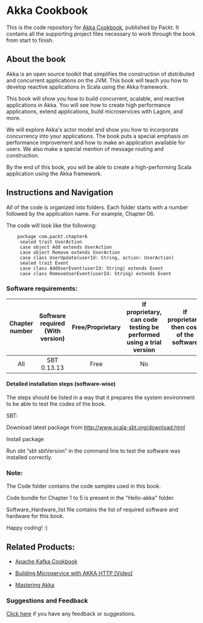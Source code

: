 # Akka Cookbook
This is the code repository for [Akka Cookbook](https://www.packtpub.com/application-development/akka-cookbook?utm_source=github&utm_medium=repository&utm_content=9781785288180), published by Packt. It contains all the supporting project files necessary to work through the book from start to finish.

## About the book
Akka is an open source toolkit that simplifies the construction of distributed and concurrent applications on the JVM. This book will teach you how to develop reactive applications in Scala using the Akka framework.

This book will show you how to build concurrent, scalable, and reactive applications in Akka. You will see how to create high performance applications, extend applications, build microservices with Lagom, and more.

We will explore Akka's actor model and show you how to incorporate concurrency into your applications. The book puts a special emphasis on performance improvement and how to make an application available for users. We also make a special mention of message routing and construction.

By the end of this book, you will be able to create a high-performing Scala application using the Akka framework.

## Instructions and Navigation
All of the code is organized into folders. Each folder starts with a number followed by the application name. For example, Chapter 06.

The code will look like the following:

        package com.packt.chapter6
         sealed trait UserAction
         case object Add extends UserAction
         case object Remove extends UserAction
         case class UserUpdate(userId: String, action: UserAction)
         sealed trait Event
         case class AddUserEvent(userId: String) extends Event
         case class RemoveUserEvent(userId: String) extends Event
         
### Software requirements:
| __Chapter number__ | **Software required (With version)** | **Free/Proprietary** | **If proprietary, can code testing be performed using a trial version** | **If proprietary, then cost of the software** | **Download links to the software** | __Hardware specifications__ | **OS required** |
|:-----:|:-----:|:-----:|:-----:|:-----:|:-----:|:-----:|:-----:|
| All | SBT 0.13.13 | Free | No |  | http://www.scala-sbt.org/ | No hardware specifications. | Windows,Linux,Mac OS |
 
#### Detailed installation steps (software-wise)
The steps should be listed in a way that it prepares the system environment to be able to test the codes of the book.

SBT:

Download latest package from http://www.scala-sbt.org/download.html

Install package

Run sbt “sbt sbtVersion” in the command line to test the software was installed correctly.
    
### Note:
The Code folder contains the code samples used in this book.

Code bundle for Chapter 1 to 5 is present in the "Hello-akka" folder.

Software_Hardware_list file contains the list of required software and hardware for this book.

Happy coding! :)

## Related Products:
* [Apache Kafka Cookbook](https://www.packtpub.com/big-data-and-business-intelligence/apache-kafka-cookbook?utm_source=github&utm_medium=repository&utm_content=9781785882449)

* [Building Microservice with AKKA HTTP [Video]](https://www.packtpub.com/application-development/building-microservice-akka-http-video?utm_source=github&utm_medium=repository&utm_content=9781788298582)

* [Mastering Akka](https://www.packtpub.com/application-development/mastering-akka?utm_source=github&utm_medium=repository&utm_content=9781786465023)

### Suggestions and Feedback
[Click here](https://docs.google.com/forms/d/e/1FAIpQLSe5qwunkGf6PUvzPirPDtuy1Du5Rlzew23UBp2S-P3wB-GcwQ/viewform) if you have any feedback or suggestions.
